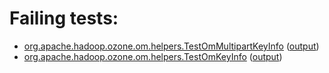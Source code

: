 # Failing tests: 

 * [org.apache.hadoop.ozone.om.helpers.TestOmMultipartKeyInfo](hadoop-ozone/common/org.apache.hadoop.ozone.om.helpers.TestOmMultipartKeyInfo.txt) ([output](hadoop-ozone/common/org.apache.hadoop.ozone.om.helpers.TestOmMultipartKeyInfo-output.txt))
 * [org.apache.hadoop.ozone.om.helpers.TestOmKeyInfo](hadoop-ozone/common/org.apache.hadoop.ozone.om.helpers.TestOmKeyInfo.txt) ([output](hadoop-ozone/common/org.apache.hadoop.ozone.om.helpers.TestOmKeyInfo-output.txt))
